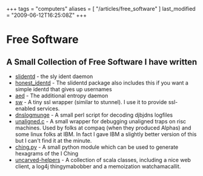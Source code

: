 +++
tags = "computers"
aliases = [ "/articles/free_software" ]
last_modified = "2009-06-12T16:25:08Z"
+++
# Free Software

## A Small Collection of Free Software I have written
* [slidentd][5] - the sly ident daemon
* [honest_identd][6] - The slidentd package also includes this if you
want a simple identd that gives up usernames
* [aed][7] - The additional entropy daemon
* [sw][8] - A tiny ssl wrapper (similar to stunnel). I use it to
provide ssl-enabled services.
* [dnslogmunge][9] - A small perl script for decoding djbjdns logfiles
* [unaligned.c][10] - A small wrapper for debugging unaligned traps on
risc machines. Used by folks at compaq (when they produced Alphas)
and some linux folks at IBM. In fact I gave IBM a slightly better
version of this but I can't find it at the minute.
* [ching.py][11] - A small python module which can be used to generate
hexagrams of the I Ching
* [uncarved-helpers][12] - A collection of scala classes, including a
nice web client, a log4j thingymabobber and a memoization
watchamacallit.

[1]: http://www.uncarved.com/articles/free_software
[2]: http://www.uncarved.com/
[3]: http://www.uncarved.com/articles/contact
[4]: http://www.uncarved.com/login/
[5]: http://www.uncarved.com/static/slidentd/
[6]: http://www.uncarved.com/static/slidentd/
[7]: http://www.uncarved.com/static/aed/
[8]: ftp://ftp.uncarved.com/misc/sw-0.0.01.tar.gz
[9]: http://www.uncarved.com/static/misc/dnslogmunge.html
[10]: http://www.uncarved.com/static/misc/unaligned.c.html
[11]: http://www.uncarved.com/blog/ching.mrk
[12]: http://www.uncarved.com/blog/helpers.mrk
[13]: http://www.uncarved.com/tags/computers
[14]: mailto:sean@uncarved.com
[15]: http://creativecommons.org/licenses/by-sa/4.0/
